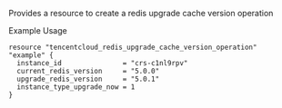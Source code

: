 Provides a resource to create a redis upgrade cache version operation

Example Usage

```hcl
resource "tencentcloud_redis_upgrade_cache_version_operation" "example" {
  instance_id               = "crs-c1nl9rpv"
  current_redis_version     = "5.0.0"
  upgrade_redis_version     = "5.0.1"
  instance_type_upgrade_now = 1
}
```